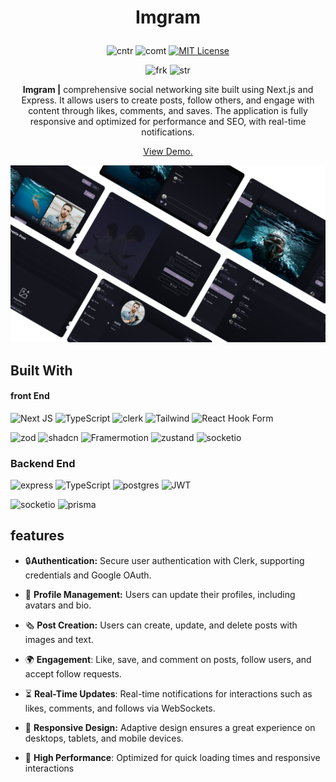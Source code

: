 <div align="center">

<h1 align="center">
  
  Imgram
 
</h1>


 ![cntr](https://img.shields.io/github/contributors/waldriss/SocialMedia?color=pink&style=for-the-badge)
 ![comt](https://img.shields.io/github/last-commit/waldriss/SocialMedia?style=for-the-badge)
 [![MIT License](https://img.shields.io/badge/License-MIT-green.svg?style=for-the-badge)](https://choosealicense.com/licenses/mit/)

![frk](https://img.shields.io/github/forks/waldriss/SocialMedia?style=flat-square) ![str](https://img.shields.io/github/stars/waldriss/SocialMedia?style=flat-square)



**Imgram |** comprehensive social networking site built using Next.js and Express. It allows users to create posts, follow others, and engage with content through likes, comments, and saves. The application is fully responsive and optimized for performance and SEO, with real-time notifications.


<p align="center">
  <a href="https://imgramapp.vercel.app/" target="_blank">View Demo.</a>
</p>

![screenshot](showcase.png)
</div>

## Built With
#### front End

![Next JS](https://img.shields.io/badge/Next-black?style=for-the-badge&logo=next.js&logoColor=white) ![TypeScript](https://img.shields.io/badge/typescript-%23007ACC.svg?style=for-the-badge&logo=typescript&logoColor=white) ![clerk](https://img.shields.io/badge/Clerk-red.svg?style=for-the-badge&logo=adsqdqs&logoColor=white) ![Tailwind](https://img.shields.io/badge/Tailwind_CSS-38B2AC?style=for-the-badge&logo=tailwind-css&logoColor=white) ![React Hook Form](https://img.shields.io/badge/React%20Hook%20Form-%23EC5990.svg?style=for-the-badge&logo=reacthookform&logoColor=white)

 ![zod](https://img.shields.io/badge/Zod-000000?style=for-the-badge&logo=zod&logoColor=3068B7) ![shadcn](https://img.shields.io/badge/shadcn%2Fui-000000?style=for-the-badge&logo=shadcnui&logoColor=white) ![Framermotion](https://img.shields.io/badge/Framer%20motion-gray.svg?style=for-the-badge&logo=adsqdqs&logoColor=white) ![zustand](https://img.shields.io/badge/Zustand-green.svg?style=for-the-badge&logo=adsqdqs&logoColor=white) ![socketio](https://img.shields.io/badge/Socket.io-010101?&style=for-the-badge&logo=Socket.io&logoColor=white)



### Backend End

![express](https://img.shields.io/badge/Express%20js-000000?style=for-the-badge&logo=express&logoColor=white) ![TypeScript](https://img.shields.io/badge/typescript-%23007ACC.svg?style=for-the-badge&logo=typescript&logoColor=white) ![postgres](https://img.shields.io/badge/PostgreSQL-316192?style=for-the-badge&logo=postgresql&logoColor=white) ![JWT](https://img.shields.io/badge/JWT-black?style=for-the-badge&logo=JSON%20web%20tokens)

![socketio](https://img.shields.io/badge/Socket.io-010101?&style=for-the-badge&logo=Socket.io&logoColor=white) ![prisma](https://img.shields.io/badge/Prisma-3982CE?style=for-the-badge&logo=Prisma&logoColor=white)



## features
- 🔒**Authentication:** Secure user authentication with Clerk, supporting credentials and Google OAuth.

- 👥 **Profile Management:** Users can update their profiles, including avatars and bio.

- 🗞 **Post Creation:** Users can create, update, and delete posts with images and text.

- 🌍 **Engagement**: Like, save, and comment on posts, follow users, and accept follow requests.

- ⏳ **Real-Time Updates**: Real-time notifications for interactions such as likes, comments, and follows via WebSockets.

- 🎊 **Responsive Design:** Adaptive design ensures a great experience on desktops, tablets, and mobile devices.

- 🚀 **High Performance**: Optimized for quick loading times and responsive interactions
